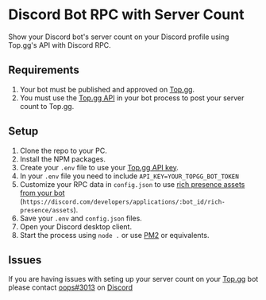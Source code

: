 # Discord Bot RPC with Server Count
Show your Discord bot's server count on your Discord profile using Top.gg's API with Discord RPC.

## Requirements
1. Your bot must be published and approved on [Top.gg](https://top.gg/bot/new).
2. You must use the [Top.gg API](https://docs.top.gg) in your bot process to post your server count to Top.gg.

## Setup
1. Clone the repo to your PC.
2. Install the NPM packages.
3. Create your `.env` file to use your [Top.gg API key](https://docs.top.gg/api/@reference/).
4. In your `.env` file you need to include `API_KEY=YOUR_TOPGG_BOT_TOKEN`
5. Customize your RPC data in `config.json` to use [rich presence assets from your bot](https://discord.com/developers/applications) (`https://discord.com/developers/applications/:bot_id/rich-presence/assets`).
6. Save your `.env` and `config.json` files.
7. Open your Discord desktop client.
8. Start the process using `node .` or use [PM2](https://pm2.keymetrics.io/) or equivalents.

## Issues
If you are having issues with seting up your server count on your [Top.gg](https://top.gg/) bot please contact [oops#3013](https://discord.com/users/637501687338106885) on [Discord](https://discord.gg/)
